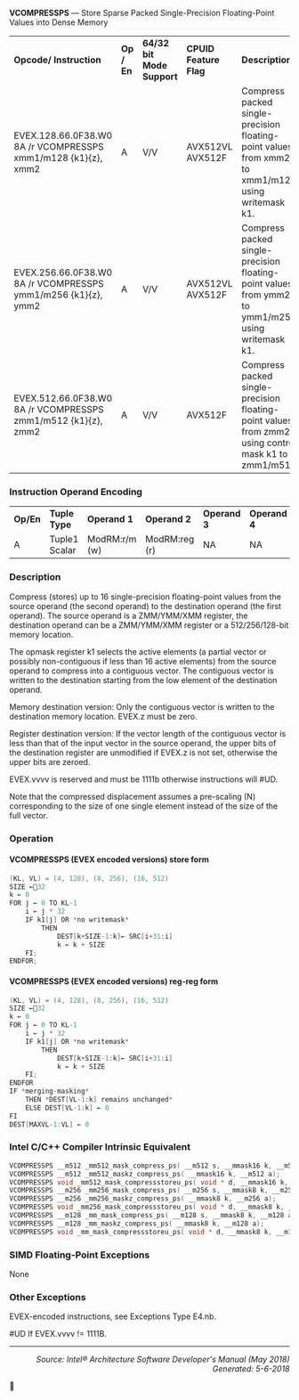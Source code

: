 <b>VCOMPRESSPS</b> — Store Sparse Packed Single-Precision Floating-Point Values into Dense Memory
<table>
	<tr>
		<td><b>Opcode/ Instruction</b></td>
		<td><b>Op / En</b></td>
		<td><b>64/32 bit Mode Support</b></td>
		<td><b>CPUID Feature Flag</b></td>
		<td><b>Description</b></td>
	</tr>
	<tr>
		<td>EVEX.128.66.0F38.W0 8A /r VCOMPRESSPS xmm1/m128 {k1}{z}, xmm2</td>
		<td>A</td>
		<td>V/V</td>
		<td>AVX512VL AVX512F</td>
		<td>Compress packed single-precision floating-point values from xmm2 to xmm1/m128 using writemask k1.</td>
	</tr>
	<tr>
		<td>EVEX.256.66.0F38.W0 8A /r VCOMPRESSPS ymm1/m256 {k1}{z}, ymm2</td>
		<td>A</td>
		<td>V/V</td>
		<td>AVX512VL AVX512F</td>
		<td>Compress packed single-precision floating-point values from ymm2 to ymm1/m256 using writemask k1.</td>
	</tr>
	<tr>
		<td>EVEX.512.66.0F38.W0 8A /r VCOMPRESSPS zmm1/m512 {k1}{z}, zmm2</td>
		<td>A</td>
		<td>V/V</td>
		<td>AVX512F</td>
		<td>Compress packed single-precision floating-point values from zmm2 using control mask k1 to zmm1/m512.</td>
	</tr>
</table>


### Instruction Operand Encoding
<table>
	<tr>
		<td><b>Op/En</b></td>
		<td><b>Tuple Type</b></td>
		<td><b>Operand 1</b></td>
		<td><b>Operand 2</b></td>
		<td><b>Operand 3</b></td>
		<td><b>Operand 4</b></td>
	</tr>
	<tr>
		<td>A</td>
		<td>Tuple1 Scalar</td>
		<td>ModRM:r/m (w)</td>
		<td>ModRM:reg (r)</td>
		<td>NA</td>
		<td>NA</td>
	</tr>
</table>


### Description
Compress (stores) up to 16 single-precision floating-point values from the source operand (the second operand) to
the destination operand (the first operand). The source operand is a ZMM/YMM/XMM register, the destination
operand can be a ZMM/YMM/XMM register or a 512/256/128-bit memory location.

The opmask register k1 selects the active elements (a partial vector or possibly non-contiguous if less than 16
active elements) from the source operand to compress into a contiguous vector. The contiguous vector is written to
the destination starting from the low element of the destination operand.

Memory destination version: Only the contiguous vector is written to the destination memory location. EVEX.z
must be zero.

Register destination version: If the vector length of the contiguous vector is less than that of the input vector in the
source operand, the upper bits of the destination register are unmodified if EVEX.z is not set, otherwise the upper
bits are zeroed.

EVEX.vvvv is reserved and must be 1111b otherwise instructions will \#UD.

Note that the compressed displacement assumes a pre-scaling (N) corresponding to the size of one single element
instead of the size of the full vector.

### Operation


#### VCOMPRESSPS (EVEX encoded versions) store form
```java
(KL, VL) = (4, 128), (8, 256), (16, 512)
SIZE ←32
k ← 0
FOR j ← 0 TO KL-1
    i ← j * 32
    IF k1[j] OR *no writemask*
        THEN 
            DEST[k+SIZE-1:k]← SRC[i+31:i]
            k ← k + SIZE 
    FI;
ENDFOR;
```
#### VCOMPRESSPS (EVEX encoded versions) reg-reg form
```java
(KL, VL) = (4, 128), (8, 256), (16, 512)
SIZE ←32
k ← 0
FOR j ← 0 TO KL-1
    i ← j * 32
    IF k1[j] OR *no writemask*
        THEN 
            DEST[k+SIZE-1:k]← SRC[i+31:i]
            k ← k + SIZE
    FI;
ENDFOR
IF *merging-masking* 
    THEN *DEST[VL-1:k] remains unchanged*
    ELSE DEST[VL-1:k] ← 0
FI
DEST[MAXVL-1:VL] ← 0
```
### Intel C/C++ Compiler Intrinsic Equivalent
```c
VCOMPRESSPS __m512 _mm512_mask_compress_ps( __m512 s, __mmask16 k, __m512 a);
VCOMPRESSPS __m512 _mm512_maskz_compress_ps( __mmask16 k, __m512 a);
VCOMPRESSPS void _mm512_mask_compressstoreu_ps( void * d, __mmask16 k, __m512 a);
VCOMPRESSPS __m256 _mm256_mask_compress_ps( __m256 s, __mmask8 k, __m256 a);
VCOMPRESSPS __m256 _mm256_maskz_compress_ps( __mmask8 k, __m256 a);
VCOMPRESSPS void _mm256_mask_compressstoreu_ps( void * d, __mmask8 k, __m256 a);
VCOMPRESSPS __m128 _mm_mask_compress_ps( __m128 s, __mmask8 k, __m128 a);
VCOMPRESSPS __m128 _mm_maskz_compress_ps( __mmask8 k, __m128 a);
VCOMPRESSPS void _mm_mask_compressstoreu_ps( void * d, __mmask8 k, __m128 a);
```
### SIMD Floating-Point Exceptions
None

### Other Exceptions

EVEX-encoded instructions, see Exceptions Type E4.nb.
<p>#UD
If EVEX.vvvv != 1111B.

 --- 
<p align="right"><i>Source: Intel® Architecture Software Developer's Manual (May 2018)<br>Generated: 5-6-2018</i></p>

